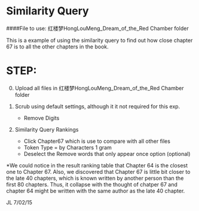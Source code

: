 # Similarity Query

####File to use: 红楼梦HongLouMeng_Dream_of_the_Red Chamber folder

This is a example of using the similarity query to find out how close chapter 67
is to all the other chapters in the book.

STEP:
================================================================================
0. Upload all files in 红楼梦HongLouMeng_Dream_of_the_Red Chamber folder

1. Scrub using default settings, although it it not required for this exp.
    - Remove Digits

2. Similarity Query Rankings

    - Click Chapter67 which is use to compare with all other files
    - Token Type = by Characters 1 gram
    - Deselect the Remove words that only appear once option (optional)

*We could notice in the result ranking table that Chapter 64 is the closest one 
to Chapter 67. Also, we discovered that Chapter 67 is little bit closer to the 
late 40 chapters, which is known written by another person than the first 80 
chapters. Thus, it collapse with the thought of chatper 67 and chapter 64 might 
be written with the same author as the late 40 chapter. 

    
JL 7/02/15
